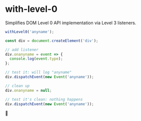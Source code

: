 # with-level-0

Simplifies DOM Level 0 API implementation via Level 3 listeners.

```js
withLevel0('anyname');

const div = document.createElement('div');

// add listener
div.onanyname = event => {
  console.log(event.type);
};

// test it: will log "anyname"
div.dispatchEvent(new Event('anyname'));

// clean up
div.onanyname = null;

// test it's clean: nothing happens
div.dispatchEvent(new Event('anyname'));
```

🎉
